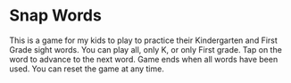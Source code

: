 # Snap Words

This is a game for my kids to play to practice their Kindergarten and First Grade sight words. You can play all, only K, or only First grade. Tap on the word to advance to the next word. Game ends when all words have been used. You can reset the game at any time.
